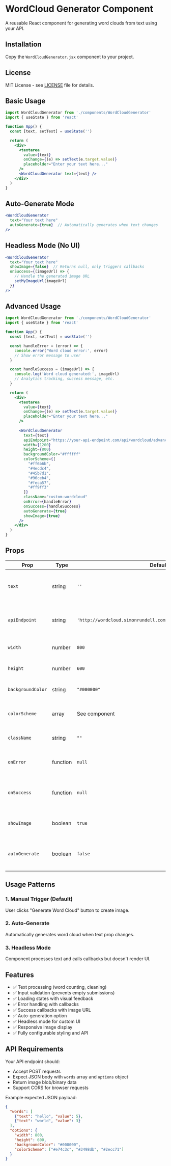 # WordCloud Generator Component

A reusable React component for generating word clouds from text using your API.

## Installation

Copy the `WordCloudGenerator.jsx` component to your project.

## License

MIT License - see [LICENSE](LICENSE) file for details.

## Basic Usage

```jsx
import WordCloudGenerator from './components/WordCloudGenerator'
import { useState } from 'react'

function App() {
  const [text, setText] = useState('')

  return (
    <div>
      <textarea 
        value={text} 
        onChange={(e) => setText(e.target.value)}
        placeholder="Enter your text here..."
      />
      <WordCloudGenerator text={text} />
    </div>
  )
}
```

## Auto-Generate Mode

```jsx
<WordCloudGenerator 
  text="Your text here"
  autoGenerate={true}  // Automatically generates when text changes
/>
```

## Headless Mode (No UI)

```jsx
<WordCloudGenerator 
  text="Your text here"
  showImage={false}  // Returns null, only triggers callbacks
  onSuccess={(imageUrl) => {
    // Handle the generated image URL
    setMyImageUrl(imageUrl)
  }}
/>
```

## Advanced Usage

```jsx
import WordCloudGenerator from './components/WordCloudGenerator'
import { useState } from 'react'

function App() {
  const [text, setText] = useState('')

  const handleError = (error) => {
    console.error('Word cloud error:', error)
    // Show error message to user
  }

  const handleSuccess = (imageUrl) => {
    console.log('Word cloud generated:', imageUrl)
    // Analytics tracking, success message, etc.
  }

  return (
    <div>
      <textarea 
        value={text} 
        onChange={(e) => setText(e.target.value)}
        placeholder="Enter your text here..."
      />
      
      <WordCloudGenerator 
        text={text}
        apiEndpoint="https://your-api-endpoint.com/api/wordcloud/advanced"
        width={1200}
        height={800}
        backgroundColor="#ffffff"
        colorScheme={[
          "#ff6b6b",
          "#4ecdc4", 
          "#45b7d1",
          "#96ceb4",
          "#feca57",
          "#ff9ff3"
        ]}
        className="custom-wordcloud"
        onError={handleError}
        onSuccess={handleSuccess}
        autoGenerate={true}
        showImage={true}
      />
    </div>
  )
}
```

## Props

| Prop | Type | Default | Description |
|------|------|---------|-------------|
| `text` | string | `''` | **Required** - The text to generate word cloud from |
| `apiEndpoint` | string | `'http://wordcloud.simonrundell.com:3000/api/wordcloud/advanced'` | API endpoint for word cloud generation |
| `width` | number | `800` | Width of generated word cloud |
| `height` | number | `600` | Height of generated word cloud |
| `backgroundColor` | string | `"#000000"` | Background color of word cloud |
| `colorScheme` | array | See component | Array of color hex codes for words |
| `className` | string | `""` | CSS class name for styling |
| `onError` | function | `null` | Callback function when error occurs |
| `onSuccess` | function | `null` | Callback function when word cloud is generated |
| `showImage` | boolean | `true` | Whether to display the generated image |
| `autoGenerate` | boolean | `false` | Whether to auto-generate when text changes |

## Usage Patterns

### 1. Manual Trigger (Default)
User clicks "Generate Word Cloud" button to create image.

### 2. Auto-Generate
Automatically generates word cloud when text prop changes.

### 3. Headless Mode
Component processes text and calls callbacks but doesn't render UI.

## Features

- ✅ Text processing (word counting, cleaning)
- ✅ Input validation (prevents empty submissions)
- ✅ Loading states with visual feedback
- ✅ Error handling with callbacks
- ✅ Success callbacks with image URL
- ✅ Auto-generation option
- ✅ Headless mode for custom UI
- ✅ Responsive image display
- ✅ Fully configurable styling and API

## API Requirements

Your API endpoint should:
- Accept POST requests
- Expect JSON body with `words` array and `options` object
- Return image blob/binary data
- Support CORS for browser requests

Example expected JSON payload:
```json
{
  "words": [
    {"text": "hello", "value": 5},
    {"text": "world", "value": 3}
  ],
  "options": {
    "width": 800,
    "height": 600,
    "backgroundColor": "#000000",
    "colorScheme": ["#e74c3c", "#3498db", "#2ecc71"]
  }
}
```
